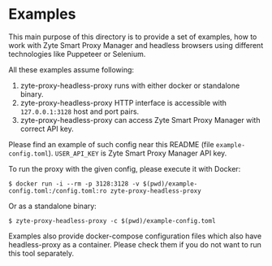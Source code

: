 # Examples

This main purpose of this directory is to provide a set of examples, how
to work with Zyte Smart Proxy Manager and headless browsers using different
technologies like Puppeteer or Selenium.

All these examples assume following:

1. zyte-proxy-headless-proxy runs with either docker or standalone binary.
2. zyte-proxy-headless-proxy HTTP interface is accessible with `127.0.0.1:3128`
   host and port pairs.
3. zyte-proxy-headless-proxy can access Zyte Smart Proxy Manager with correct
   API key.

Please find an example of such config near this README (file
`example-config.toml`). `USER_API_KEY` is Zyte Smart Proxy Manager API key.

To run the proxy with the given config, please execute it with Docker:

```console
$ docker run -i --rm -p 3128:3128 -v $(pwd)/example-config.toml:/config.toml:ro zyte-proxy-headless-proxy
```

Or as a standalone binary:

```console
$ zyte-proxy-headless-proxy -c $(pwd)/example-config.toml
```

Examples also provide docker-compose configuration files which also have
headless-proxy as a container. Please check them if you do not want to
run this tool separately.
